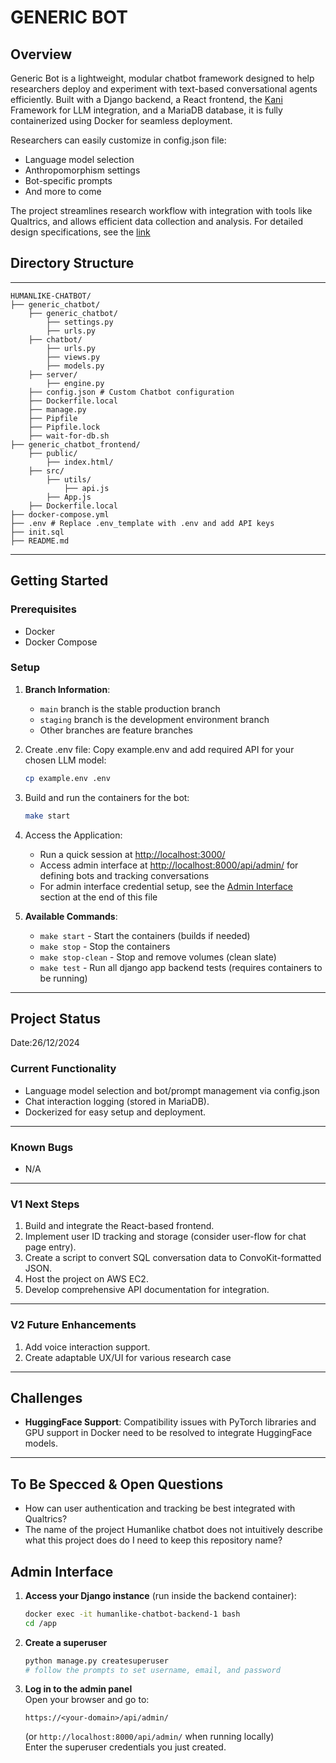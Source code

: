 # GENERIC BOT

## Overview

Generic Bot is a lightweight, modular chatbot framework designed to help researchers deploy and experiment with text-based conversational agents efficiently. Built with a Django backend, a React frontend, the [Kani](https://github.com/zhudotexe/kani) Framework for LLM integration, and a MariaDB database, it is fully containerized using Docker for seamless deployment.

Researchers can easily customize in config.json file:

- Language model selection
- Anthropomorphism settings
- Bot-specific prompts
- And more to come

The project streamlines research workflow with integration with tools like Qualtrics, and allows efficient data collection and analysis.
For detailed design specifications, see the [link](https://docs.google.com/document/d/1-cyC4nnibAFTxRk5-PV73yGv9hUJpHiCy3lXoQ9WDY0/edit?tab=t.0)

## Directory Structure

---

```
HUMANLIKE-CHATBOT/
├── generic_chatbot/
    ├── generic_chatbot/
        ├── settings.py
        ├── urls.py 
    ├── chatbot/
        ├── urls.py
        ├── views.py
        ├── models.py
    ├── server/
        ├── engine.py 
    ├── config.json # Custom Chatbot configuration 
    ├── Dockerfile.local
    ├── manage.py
    ├── Pipfile
    ├── Pipfile.lock
    ├── wait-for-db.sh
├── generic_chatbot_frontend/
    ├── public/
        ├── index.html/
    ├── src/
        ├── utils/
            ├── api.js
        ├── App.js
    ├── Dockerfile.local   
├── docker-compose.yml
├── .env # Replace .env_template with .env and add API keys
├── init.sql
├── README.md
```

---

## Getting Started

### Prerequisites

- Docker
- Docker Compose

### Setup

1. **Branch Information**: 
   - `main` branch is the stable production branch
   - `staging` branch is the development environment branch  
   - Other branches are feature branches

2. Create .env file: Copy example.env and add required API for your chosen LLM model:

    ```bash
    cp example.env .env
    ```

3. Build and run the containers for the bot:

    ```bash
    make start
    ```

4. Access the Application:
   - Run a quick session at <http://localhost:3000/>
   - Access admin interface at <http://localhost:8000/api/admin/> for defining bots and tracking conversations
   - For admin interface credential setup, see the [Admin Interface](#admin-interface) section at the end of this file

5. **Available Commands**:
   - `make start` - Start the containers (builds if needed)
   - `make stop` - Stop the containers
   - `make stop-clean` - Stop and remove volumes (clean slate)
   - `make test` - Run all django app backend tests (requires containers to be running)

---

## Project Status

Date:26/12/2024

### Current Functionality

- Language model selection and bot/prompt management via config.json
- Chat interaction logging (stored in MariaDB).
- Dockerized for easy setup and deployment.

---

### Known Bugs

- N/A
  
---

### V1 Next Steps

1. Build and integrate the React-based frontend.
2. Implement user ID tracking and storage (consider user-flow for chat page entry).
3. Create a script to convert SQL conversation data to ConvoKit-formatted JSON.
4. Host the project on AWS EC2.
5. Develop comprehensive API documentation for integration.

---

### V2 Future Enhancements

1. Add voice interaction support.
2. Create adaptable UX/UI for various research case

---

## Challenges

- **HuggingFace Support**: Compatibility issues with PyTorch libraries and GPU support in Docker need to be resolved to integrate HuggingFace models.

---

## To Be Specced & Open Questions

- How can user authentication and tracking be best integrated with Qualtrics?
- The  name of the project Humanlike chatbot does not intuitively describe what this project does do I need to keep this repository name?

## Admin Interface

1. **Access your Django instance** (run inside the backend container):

   ```bash
   docker exec -it humanlike-chatbot-backend-1 bash
   cd /app
   ```

2. **Create a superuser**  

   ```bash
   python manage.py createsuperuser
   # follow the prompts to set username, email, and password
   ```

3. **Log in to the admin panel**  
   Open your browser and go to:  

   ```
   https://<your-domain>/api/admin/
   ```  

   (or `http://localhost:8000/api/admin/` when running locally)  
   Enter the superuser credentials you just created.